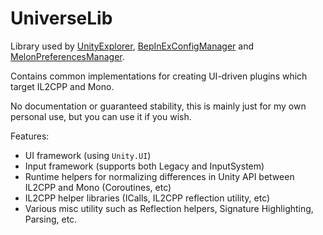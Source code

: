 # UniverseLib

Library used by [UnityExplorer](https://github.com/sinai-dev/UnityExplorer), [BepInExConfigManager](https://github.com/sinai-dev/BepInExConfigManager) and [MelonPreferencesManager](https://github.com/sinai-dev/MelonPreferencesManager).

Contains common implementations for creating UI-driven plugins which target IL2CPP and Mono.

No documentation or guaranteed stability, this is mainly just for my own personal use, but you can use it if you wish.

Features:
* UI framework (using `Unity.UI`)
* Input framework (supports both Legacy and InputSystem)
* Runtime helpers for normalizing differences in Unity API between IL2CPP and Mono (Coroutines, etc)
* IL2CPP helper libraries (ICalls, IL2CPP reflection utility, etc)
* Various misc utility such as Reflection helpers, Signature Highlighting, Parsing, etc.
